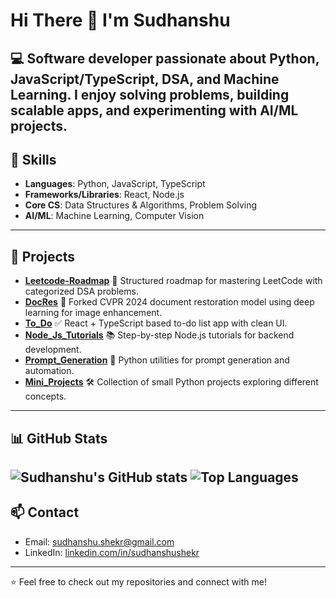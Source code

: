 
# Hi There 👋 I'm Sudhanshu
💻 Software developer passionate about **Python, JavaScript/TypeScript, DSA, and Machine Learning**.
I enjoy solving problems, building scalable apps, and experimenting with AI/ML projects.
---
## 🚀 Skills
- **Languages**: Python, JavaScript, TypeScript
- **Frameworks/Libraries**: React, Node.js
- **Core CS**: Data Structures & Algorithms, Problem Solving
- **AI/ML**: Machine Learning, Computer Vision
---
## 📂 Projects
- [**Leetcode-Roadmap**](https://github.com/sudhanshushekr/Leetcode-Roadmap)
  📘 Structured roadmap for mastering LeetCode with categorized DSA problems.
- [**DocRes**](https://github.com/sudhanshushekr/DocRes)
  📝 Forked CVPR 2024 document restoration model using deep learning for image enhancement.
- [**To_Do**](https://github.com/sudhanshushekr/To_Do)
  ✅ React + TypeScript based to-do list app with clean UI.
- [**Node_Js_Tutorials**](https://github.com/sudhanshushekr/Node_Js_Tutorials)
  📚 Step-by-step Node.js tutorials for backend development.
- [**Prompt_Generation**](https://github.com/sudhanshushekr/Prompt_Generation)
  🤖 Python utilities for prompt generation and automation.
- [**Mini_Projects**](https://github.com/sudhanshushekr/Mini_Projects)
  🛠️ Collection of small Python projects exploring different concepts.
---
## 📊 GitHub Stats
![Sudhanshu's GitHub stats](https://github-readme-stats.vercel.app/api?username=sudhanshushekr&show_icons=true&theme=tokyonight)
![Top Languages](https://github-readme-stats.vercel.app/api/top-langs/?username=sudhanshushekr&layout=compact&theme=tokyonight)
---
## 📫 Contact
- Email: [sudhanshu.shekr@gmail.com](mailto:sudhanshu.shekr@gmail.com)
- LinkedIn: [linkedin.com/in/sudhanshushekr](https://linkedin.com/in/sudhanshushekr)
---
⭐️ Feel free to check out my repositories and connect with me!
